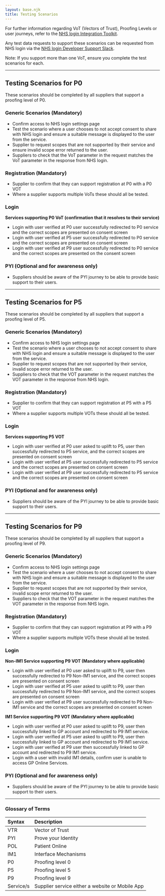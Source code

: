 ```yaml
---
layout: base.njk
title: Testing Scenarios
---
```


For further information regarding VoT (Vectors of Trust), Proofing Levels or user journeys, refer to the [NHS login Integration Toolkit](https://digital.nhs.uk/services/nhs-login/nhs-login-for-partners-and-developers/nhs-login-integration-toolkit/discovery).

Any test data requests to support these scenarios can be requested from NHS login via the [NHS login Developer Support Slack](https://nhs-login-support-slack-invite.herokuapp.com/).

Note: If you support more than one VoT, ensure you complete the test scenarios for each.

---

## Testing Scenarios for P0

These scenarios should be completed by all suppliers that support a proofing level of P0. 

### Generic Scenarios (Mandatory)
* Confirm access to NHS login settings page
* Test the scenario where a user chooses to not accept consent to share with NHS login and ensure a suitable message is displayed to the user from the service.
* Supplier to request scopes that are not supported by their service and ensure invalid scope error returned to the user.
* Suppliers to check that the VoT parameter in the request matches the VoT parameter in the response from NHS login.


### Registration (Mandatory)
* Supplier to confirm that they can support registration at P0 with a P0 VOT
* Where a supplier supports multiple VoTs these should all be tested.


### Login
<b>Services supporting P0 VoT (confirmation that it resolves to their service)</b>
* Login with user verified at P0 user successfully redirected to P0 service and the correct scopes are presented on consent screen
* Login with user verified at P5 user successfully redirected to P0 service and the correct scopes are presented on consent screen
* Login with user verified at P9 user successfully redirected to P0 service and the correct scopes are presented on the consent screen

### PYI (Optional and for awareness only)
* Suppliers should be aware of the PYI journey to be able to provide basic support to their users.

---

## Testing Scenarios for P5

These scenarios should be completed by all suppliers that support a proofing level of P5. 

### Generic Scenarios (Mandatory)

* Confirm access to NHS login settings page
* Test the scenario where a user chooses to not accept consent to share with NHS login and ensure a suitable message is displayed to the user from the service.
* Supplier to request scopes that are not supported by their service, invalid scope error returned to the user.
* Suppliers to check that the VOT parameter in the request matches the VOT parameter in the response from NHS login.

### Registration (Mandatory)

* Supplier to confirm that they can support registration at P5 with a P5 VOT
* Where a supplier supports multiple VOTs these should all be tested.

### Login
<b>Services supporting P5 VOT</b>

* Login with user verified at P0 user asked to uplift to P5, user then successfully redirected to P5 service, and the correct scopes are presented on consent screen
* Login with user verified at P5 user successfully redirected to P5 service and the correct scopes are presented on consent screen
* Login with user verified at P9 user successfully redirected to P5 service and the correct scopes are presented on consent screen

### PYI (Optional and for awareness only)
* Suppliers should be aware of the PYI journey to be able to provide basic support to their users.

---

## Testing Scenarios for P9

These scenarios should be completed by all suppliers that support a proofing level of P9. 

### Generic Scenarios (Mandatory)
* Confirm access to NHS login settings page
* Test the scenario where a user chooses to not accept consent to share with NHS login and ensure a suitable message is displayed to the user from the service.
* Supplier to request scopes that are not supported by their service, invalid scope error returned to the user.
* Suppliers to check that the VOT parameter in the request matches the VOT parameter in the response from NHS login.


### Registration (Mandatory)
* Supplier to confirm that they can support registration at P9 with a P9 VOT
* Where a supplier supports multiple VOTs these should all be tested.


### Login
<b>Non-IM1 Service supporting P9 VOT (Mandatory where applicable)</b>
* Login with user verified at P0 user asked to uplift to P9, user then successfully redirected to P9 Non-IM1 service, and the correct scopes are presented on consent screen
* Login with user verified at P5 user asked to uplift to P9, user then successfully redirected to P9 Non-IM1 service, and the correct scopes are presented on consent screen
* Login with user verified at P9 user successfully redirected to P9 Non-IM1 service and the correct scopes are presented on consent screen

<b>IM1 Service supporting P9 VOT (Mandatory where applicable)</b>
* Login with user verified at P0 user asked to uplift to P9, user then successfully linked to GP account and redirected to P9 IM1 service.
* Login with user verified at P5 user asked to uplift to P9, user then successfully linked to GP account and redirected to P9 IM1 service.
* Login with user verified at P9 user then successfully linked to GP account and redirected to P9 IM1 service.
* Login with a user with invalid IM1 details, confirm user is unable to access GP Online Services.


### PYI (Optional and for awareness only)
* Suppliers should be aware of the PYI journey to be able to provide basic support to their users.
 
---

### Glossary of Terms

| Syntax      | Description |
| :---        | :---        |
| VTR | Vector of Trust |
| PYI | Prove your Identity |
| POL | Patient Online |
| IM1 | Interface Mechanisms |
| P0 | Proofing level 0 |
| P5 | Proofing level 5 |
| P9 | Proofing level 9 |
| Service/s | Supplier service either a website or Mobile App |

